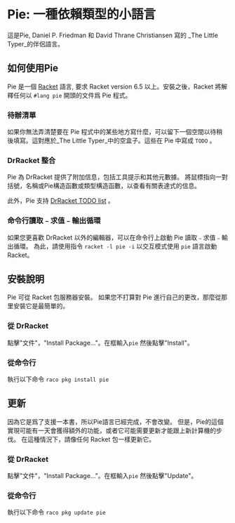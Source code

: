 # Pie: 一種依賴類型的小語言

這是Pie, Daniel P. Friedman 和 David Thrane Christiansen 寫的 _The Little Typer_的伴侶語言。

## 如何使用Pie

Pie 是一個 [Racket](http://racket-lang.org) 語言, 要求 Racket version 6.5 以上。安裝之後，Racket 將解釋任何以 `#lang pie` 開頭的文件爲 Pie 程式。

### 待辦清單

如果你無法弄清楚要在 Pie 程式中的某些地方寫什麼，可以留下一個空間以待稍後填寫。這對應於_The Little Typer_中的空盒子。這些在 Pie 中寫成 `TODO` 。

### DrRacket 整合

Pie 為 DrRacket 提供了附加信息，包括工具提示和其他元數據。 將鼠標指向一對括號，名稱或Pie構造函數或類型構造函數，以查看有關表達式的信息。

此外，Pie 支持 [DrRacket TODO list](https://github.com/david-christiansen/todo-list) 。

### 命令行讀取﹣求值﹣輸出循環

如果您更喜歡 DrRacket 以外的編輯器，可以在命令行上啟動 Pie 讀取﹣求值﹣輸出循環。 為此，請使用指令 `racket -l pie -i` 以交互模式使用 `pie` 語言啟動 Racket。


## 安裝說明
Pie 可從 Racket 包服務器安裝。 如果您不打算對 Pie 進行自己的更改，那麼從那里安裝它是最簡單的。

### 從 DrRacket

點擊"文件"，"Install Package..."。在框輸入`pie` 然後點擊"Install"。

### 從命令行

執行以下命令
`raco pkg install pie`

## 更新

因為它是爲了支援一本書，所以Pie語言已經完成，不會改變。 但是，Pie的這個實現可能有一天會獲得額外的功能，或者它可能需要更新才能跟上新計算機的步伐。 在這種情況下，請像任何 Racket 包一樣更新它。

### 從 DrRacket

點擊"文件"，"Install Package..."。在框輸入`pie` 然後點擊"Update"。

### 從命令行

執行以下命令
`raco pkg update pie`
